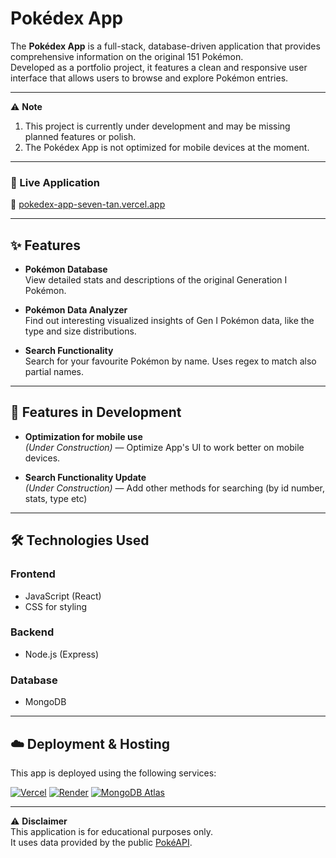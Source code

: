 # Pokédex App

The **Pokédex App** is a full-stack, database-driven application that provides comprehensive information on the original 151 Pokémon.  
Developed as a portfolio project, it features a clean and responsive user interface that allows users to browse and explore Pokémon entries.

---

⚠️ **Note**
1. This project is currently under development and may be missing planned features or polish.
2. The Pokédex App is not optimized for mobile devices at the moment.

---

### 🚀 Live Application

🔗 [pokedex-app-seven-tan.vercel.app](https://pokedex-app-seven-tan.vercel.app/)

---

## ✨ Features

- **Pokémon Database**  
  View detailed stats and descriptions of the original Generation I Pokémon.

- **Pokémon Data Analyzer**  
  Find out interesting visualized insights of Gen I Pokémon data, like the type and size distributions.

- **Search Functionality**  
  Search for your favourite Pokémon by name. Uses regex to match also partial names.

---

## 🔧 Features in Development

- **Optimization for mobile use**  
  *(Under Construction)* — Optimize App's UI to work better on mobile devices.

- **Search Functionality Update**  
  *(Under Construction)* — Add other methods for searching (by id number, stats, type etc)


---

## 🛠 Technologies Used

### Frontend
- JavaScript (React)
- CSS for styling

### Backend
- Node.js (Express)

### Database
- MongoDB

---

## ☁️ Deployment & Hosting

This app is deployed using the following services:

[![Vercel](https://img.shields.io/badge/Vercel-Hosting-black?logo=vercel)](https://vercel.com)
[![Render](https://img.shields.io/badge/Render-Cloud-blue?logo=render)](https://render.com)
[![MongoDB Atlas](https://img.shields.io/badge/MongoDB_Atlas-Database-green?logo=mongodb)](https://www.mongodb.com/cloud/atlas)

---

⚠️ **Disclaimer**  
This application is for educational purposes only.  
It uses data provided by the public [PokéAPI](https://pokeapi.co/).


